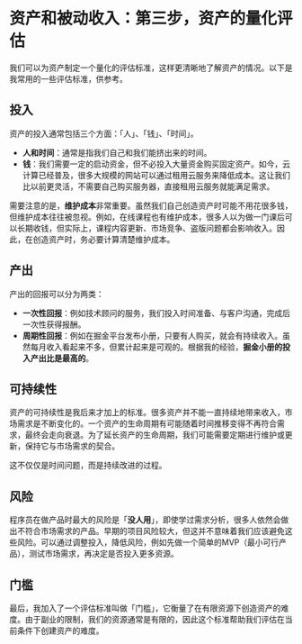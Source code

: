 # 资产和被动收入：第三步，资产的量化评估

我们可以为资产制定一个量化的评估标准，这样更清晰地了解资产的情况。以下是我常用的一些评估标准，供参考。

## 投入

资产的投入通常包括三个方面：「人」、「钱」、「时间」。

- **人和时间**：通常是指我们自己和我们能挤出来的时间。
- **钱**：我们需要一定的启动资金，但不必投入大量资金购买固定资产。如今，云计算已经普及，很多大规模的网站可以通过租用云服务来降低成本。这让我们比以前更灵活，不需要自己购买服务器，直接租用云服务就能满足需求。

需要注意的是，**维护成本**非常重要。虽然我们自己创造资产时可能不用花很多钱，但维护成本往往被忽视。例如，在线课程也有维护成本，很多人以为做一门课后可以长期收钱，但实际上，课程内容更新、市场竞争、盗版问题都会影响收入。因此，在创造资产时，务必要计算清楚维护成本。

## 产出

产出的回报可以分为两类：

- **一次性回报**：例如技术顾问的服务，我们投入时间准备、与客户沟通，完成后一次性获得报酬。
- **周期性回报**：例如在掘金平台发布小册，只要有人购买，就会有持续收入。虽然每月收入看起来不多，但累计起来是可观的。根据我的经验，**掘金小册的投入产出比是最高的**。

## 可持续性

资产的可持续性是我后来才加上的标准。很多资产并不能一直持续地带来收入，市场需求是不断变化的。一个资产的生命周期有可能随着时间推移变得不再符合需求，最终会走向衰退。为了延长资产的生命周期，我们可能需要定期进行维护或更新，保持它与市场需求的契合。

这不仅仅是时间问题，而是持续改进的过程。

## 风险

程序员在做产品时最大的风险是「**没人用**」，即使学过需求分析，很多人依然会做出不符合市场需求的产品。早期的项目风险较大，但这并不意味着我们应该避免这些风险。可以通过调整投入，降低风险，例如先做一个简单的MVP（最小可行产品），测试市场需求，再决定是否投入更多资源。

## 门槛

最后，我加入了一个评估标准叫做「门槛」，它衡量了在有限资源下创造资产的难度。由于副业的限制，我们的资源通常是有限的，因此这个标准帮助我们评估在当前条件下创建资产的难度。